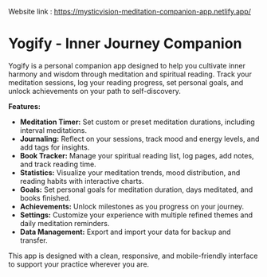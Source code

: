 Website link : https://mysticvision-meditation-companion-app.netlify.app/

# Yogify - Inner Journey Companion

Yogify is a personal companion app designed to help you cultivate inner harmony and wisdom through meditation and spiritual reading. Track your meditation sessions, log your reading progress, set personal goals, and unlock achievements on your path to self-discovery.

**Features:**
*   **Meditation Timer:** Set custom or preset meditation durations, including interval meditations.
*   **Journaling:** Reflect on your sessions, track mood and energy levels, and add tags for insights.
*   **Book Tracker:** Manage your spiritual reading list, log pages, add notes, and track reading time.
*   **Statistics:** Visualize your meditation trends, mood distribution, and reading habits with interactive charts.
*   **Goals:** Set personal goals for meditation duration, days meditated, and books finished.
*   **Achievements:** Unlock milestones as you progress on your journey.
*   **Settings:** Customize your experience with multiple refined themes and daily meditation reminders.
*   **Data Management:** Export and import your data for backup and transfer.

This app is designed with a clean, responsive, and mobile-friendly interface to support your practice wherever you are.